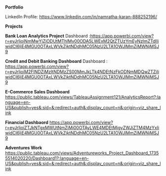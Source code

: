 
**Portfolio**

LinkedIn Profile: https://www.linkedin.com/in/namratha-karan-888252196/

**Projects**

**Bank Loan Analytics Project**
Dashboard :https://app.powerbi.com/view?r=eyJrIjoiNmMwYjZjODUtMThlMy00ODA5LWExM2QtZTUzYmEyNzlmZTdlIiwidCI6IjE4MGU0OTAxLWVkZjktNDdhMC05NzU2LTA1OWJlMmZiMWNjMSJ9

**Credit and Debit Banking Dashboard**
Dashboard : https://app.powerbi.com/view?r=eyJrIjoiM2FlNDZiMzItNDMzZS00MmJkLTk4NDEtNzFkODNmMDQwZTZiIiwidCI6IjE4MGU0OTAxLWVkZjktNDdhMC05NzU2LTA1OWJlMmZiMWNjMSJ9

**E-Commerce Sales Dashboard**
https://public.tableau.com/views/TableauAssignment121/AnalyticsReport?:language=en-US&publish=yes&:sid=&:redirect=auth&:display_count=n&:origin=viz_share_link

**Financial Dashbaord**
https://app.powerbi.com/view?r=eyJrIjoiZTJkNTgxMWUtNmZjMi00OTAyLWE4MDEtMjgyZWJiZTM4MzYxIiwidCI6IjE4MGU0OTAxLWVkZjktNDdhMC05NzU2LTA1OWJlMmZiMWNjMSJ9

**Adventures Work**
https://public.tableau.com/views/Adventureworks_Project_Dashboard_17355514020220/Dashboard1?:language=en-US&publish=yes&:sid=&:redirect=auth&:display_count=n&:origin=viz_share_link


